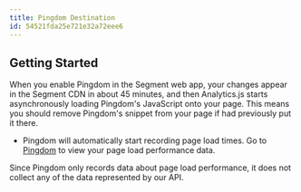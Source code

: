 ```yaml
---
title: Pingdom Destination
id: 54521fda25e721e32a72eee6
---
```

## Getting Started

When you enable Pingdom in the Segment web app, your changes appear in the Segment CDN in about 45 minutes, and then Analytics.js starts asynchronously loading Pingdom's JavaScript onto your page. This means you should remove Pingdom's snippet from your page if had previously put it there.
+ Pingdom will automatically start recording page load times. Go to [Pingdom](https://my.pingdom.com/rum) to view your page load performance data.

Since Pingdom only records data about page load performance, it does not collect any of the data represented by our API.
